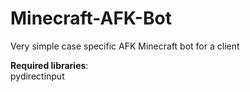 # Minecraft-AFK-Bot
Very simple case specific AFK Minecraft bot for a client

**Required libraries**: <br />
pydirectinput
